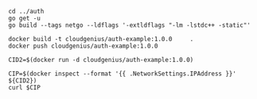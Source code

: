     cd ../auth
    go get -u
    go build --tags netgo --ldflags '-extldflags "-lm -lstdc++ -static"'

    docker build -t cloudgenius/auth-example:1.0.0     .
    docker push cloudgenius/auth-example:1.0.0

    CID2=$(docker run -d cloudgenius/auth-example:1.0.0)

    CIP=$(docker inspect --format '{{ .NetworkSettings.IPAddress }}' ${CID2})
    curl $CIP
